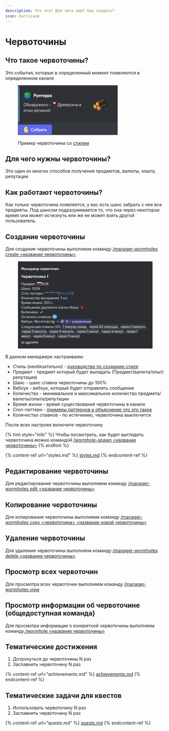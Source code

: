 ```yaml
---
description: Что это? Для чего они? Как создать?
icon: hurricane
---
```


# Червоточины

## Что такое червоточины?

Это события, которые в определенный момент появляются в определенном канале

<figure><img src="../.gitbook/assets/image (33).png" alt=""><figcaption><p>Пример червоточины со <a href="styles.md">стилем</a></p></figcaption></figure>

## Для чего нужны червоточины?

Это один из многих способов получения предметов, валюты, опыта, репутации

## Как работают червоточины?

Как только червоточина появляется, у вас есть шанс забрать с нее все предметы. Под шансом подразумевается то, что она через некоторое время она может исчезнуть или же ее может взять другой пользователь.

## Создание червоточины

Для создания червоточины выполняем команду [/manager-wormholes create <название червоточины>](../commands/admins.md)

<figure><img src="../.gitbook/assets/image (32).png" alt=""><figcaption></figcaption></figure>

В данном менеджере настраиваем:&#x20;

* Стиль (необязательно) - [руководство по созданию стиля](styles.md)
* Предмет - предмет который будет выпадать (Предмет/валюта/опыт/репутация)
* Шанс - шанс спавна червоточины до 100%
* Вебхук - вебхук, который будет отправлять сообщение
* Количество - минимальное и максимальное количество предмета/валюты/опыта/репутации
* Время жизни - время существования червоточины в канале
* Cron-паттерн - [примеры паттернов и объяснение что это такое](cron-patterns.md)
* Количество спавнов - по истечению, червоточина выключится

После всех настроек включите червоточину

{% hint style="info" %}
Чтобы посмотреть, как будет выглядеть червоточина можно командой [/wormhole-spawn <название червоточины>](../commands/admins.md)
{% endhint %}

{% content-ref url="styles.md" %}
[styles.md](styles.md)
{% endcontent-ref %}

## Редактирование червоточины

Для редактирования червоточины выполняем команду [/manager-wormholes edit <название червоточины>](../commands/admins.md)

## Копирование червоточины

Для копирования червоточины выполняем команду [/manager-wormholes copy <червоточина> <название новой червоточины>](../commands/admins.md)

## Удаление червоточины

Для удаления червоточины выполняем команду [/manager-wormholes delete <название червоточины>](../commands/admins.md)

## Просмотр всех червоточин

Для просмотра всех червоточин выполняем команду [/manager-wormholes view](../commands/admins.md)

## Просмотр информации об червоточине (общедоступная команда)

Для просмотра информации о конкретной червоточины выполняем команду[ /wormhole <название червоточины>](../commands/general.md)

## Тематические достижения

1. Дотронуться до червоточины N раз
2. Заспавнить червоточину N раз

{% content-ref url="achievements.md" %}
[achievements.md](achievements.md)
{% endcontent-ref %}

## Тематические задачи для квестов

1. Использовать червоточину N раз
2. Заспавнить червоточину N раз

{% content-ref url="quests.md" %}
[quests.md](quests.md)
{% endcontent-ref %}
